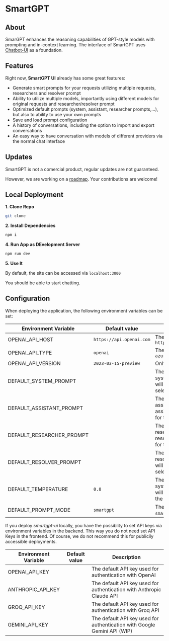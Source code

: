 # SmartGPT

## About

SmarGPT enhances the reasoning capabilities of GPT-style models with prompting and in-context learning.
The interface of SmartGPT uses [Chatbot-UI](https://github.com/mckaywrigley/chatbot-ui) as a foundation.

## Features
Right now, **SmartGPT UI** already has some great features:
- Generate smart prompts for your requests utilizing multiple requests, researchers and resolver prompt
- Ability to utilize multiple models, importantly using different models for original requests and researcher/resolver prompt
- Optimized default prompts (system, assistant, researcher prompts,...), but also to ability to use your own prompts
- Save and load prompt configuration
- A history of conversations, including the option to import and export conversations
- An easy way to have conversation with models of different providers via the normal chat interface

## Updates

SmartGPT is not a comercial product, regular updates are not guaranteed.

However, we are working on a [roadmap](https://github.com/ymetz/smartgpt_ui/issues/16).
Your contributions are welcome!

## Local Deployment

**1. Clone Repo**

```bash
git clone 
```

**2. Install Dependencies**

```bash
npm i
```

**4. Run App as DEvelopment Server**

```bash
npm run dev
```

**5. Use It**

By default, the site can be accessed via `localhost:3000`

You should be able to start chatting.

## Configuration

When deploying the application, the following environment variables can be set:

| Environment Variable              | Default value                  | Description                                                                                                                               |
| --------------------------------- | ------------------------------ | ------------------------------                                                                                                            |
| OPENAI_API_HOST                   | `https://api.openai.com`       | The base url, for Azure use `https://<endpoint>.openai.azure.com`                                                                         |
| OPENAI_API_TYPE                   | `openai`                       | The API type, options are `openai` or `azure`                                                                                             |
| OPENAI_API_VERSION                | `2023-03-15-preview`           | Only applicable for Azure OpenAI                                                                                                          |
| DEFAULT_SYSTEM_PROMPT             |                                | The default prompt used for the system, if not provided, the system will use the default prompt for the selected prompt mode               |
| DEFAULT_ASSISTANT_PROMPT          |                                | The default prompt used for the assistant, if not provided, the assistant will use the default prompt for the selected prompt mode        |
| DEFAULT_RESEARCHER_PROMPT         |                                | The default prompt used for the researcher, if not provided, the researcher will use the default prompt for the selected prompt mode      |
| DEFAULT_RESOLVER_PROMPT           |                                | The default prompt used for the resolver, if not provided, the resolver will use the default prompt for the selected prompt mode          |
| DEFAULT_TEMPERATURE               | `0.8`                          | The default temperature used for the system, if not provided, the system will use the default temperature for the selected prompt mode    |
| DEFAULT_PROMPT_MODE               | `smartgpt`                     | The default prompt mode, options are `smartgpt` or `default`                                                                                 |

If you deploy *smartgpt-ui* locally, you have the possiblity to set API keys via environment variables in the backend. This way you do not need set API Keys in the frontend. 
Of course, we do not recommend this for publicily accessible deployments.

| Environment Variable              | Default value                  | Description                                                                                                                               |
| --------------------------------- | ------------------------------ | ----------------------------------------------------------------------------------------------------------------------------------------- |
| OPENAI_API_KEY                    |                                | The default API key used for authentication with OpenAI        |                                                                           |
| ANTHROPIC_API_KEY                    |                                | The default API key used for authentication with Anthropic Claude API |
| GROQ_API_KEY                    |                                | The default API key used for authentication with Groq API  |
| GEMINI_API_KEY                    |                                | The default API key used for authentication with Google Gemini API (WIP)  |

   
